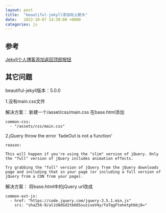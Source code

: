 ```yaml
---
layout: post
title:  "beautiful-jekyll添加向上箭头"
date:   2022-10-07 14:30:00 +0800
categories: js
---
```


## 参考
[Jekyll个人博客添加返回顶部按钮](https://zoharandroid.github.io/2019-08-04-Jekyll%E4%B8%AA%E4%BA%BA%E5%8D%9A%E5%AE%A2%E6%B7%BB%E5%8A%A0%E8%BF%94%E5%9B%9E%E9%A1%B6%E9%83%A8%E6%8C%89%E9%92%AE/)

## 其它问题
beautiful-jekyll版本：5.0.0

1.没有main.css文件

 解决方案：
 新建一个/asset/css/main.css
 在base.html添加

```
common-css:
  - "/assets/css/main.css"
```

2.jQuery throw the error `fadeOut is not a function' 

    reason:

    This will happen if you're using the "slim" version of jQuery. Only the "full" version of jQuery includes animation effects.

    Try grabbing the "full" version of jQuery from the jQuery downloads page and including that in your page (or including a full version of jQuery from a CDN from your page).
    
解决方案：
将base.html中的jQuery url改成
```
common-ext-js:
  - href: "https://code.jquery.com/jquery-3.5.1.min.js"
    sri: "sha256-9/aliU8dGd2tb6OSsuzixeV4y/faTqgFtohetphbbj0="
```